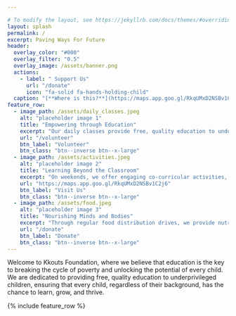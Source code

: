 ```yaml
---

# To modify the layout, see https://jekyllrb.com/docs/themes/#overriding-theme-defaults
layout: splash
permalink: /
excerpt: Paving Ways For Future
header:
  overlay_color: "#000"
  overlay_filter: "0.5"
  overlay_image: /assets/banner.png
  actions:
    - label: " Support Us"
      url: "/donate"
      icon: "fa-solid fa-hands-holding-child"
  caption: "[**Where is this?**](https://maps.app.goo.gl/RkqUMxD2NSBv1C2j6)"
feature_row:
  - image_path: /assets/daily_classes.jpeg
    alt: "placeholder image 1"
    title: "Empowering through Education"
    excerpt: "Our daily classes provide free, quality education to underprivileged children. We focus on nurturing their academic growth, equipping them with essential knowledge and skills for a better future. With passionate educators and a supportive environment, we aim to empower every child to succeed in school and life."
    url: "/volunteer"
    btn_label: "Volunteer"
    btn_class: "btn--inverse btn--x-large"
  - image_path: /assets/activities.jpeg
    alt: "placeholder image 2"
    title: "Learning Beyond the Classroom"
    excerpt: "On weekends, we offer engaging co-curricular activities, including sports, arts, and life-skills workshops. These sessions help children explore new talents, develop teamwork, and grow as individuals. Our goal is to complement academic learning with experiences that inspire creativity and personal development, while fostering a sense of community and responsibility."
    url: "https://maps.app.goo.gl/RkqUMxD2NSBv1C2j6"
    btn_label: "Visit Us"
    btn_class: "btn--inverse btn--x-large"
  - image_path: /assets/food.jpeg
    alt: "placeholder image 3"
    title: "Nourishing Minds and Bodies"
    excerpt: "Through regular food distribution drives, we provide nutritious meals to students and their families. By addressing food insecurity, we ensure that children remain focused and healthy, ready to learn and grow. Our initiative aims to support both their education and overall well-being, creating a foundation for brighter futures and stronger communities."
    url: "/donate"
    btn_label: "Donate"
    btn_class: "btn--inverse btn--x-large"
---
```


Welcome to Kkouts Foundation, where we believe that education is the key to breaking the cycle of poverty and unlocking the potential of every child. We are dedicated to providing free, quality education to underprivileged children, ensuring that every child, regardless of their background, has the chance to learn, grow, and thrive.

{% include feature_row %}
